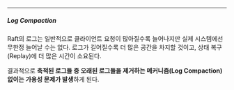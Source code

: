 --- 

##### Log Compaction

Raft의 로그는 일반적으로 클라이언트 요청이 많아질수록 늘어나지만 실제 시스템에선 무한정 늘어날 수는 없다. 로그가 길어질수록 더 많은 공간을 차지할 것이고, 상태 복구(Replay)에 더 많은 시간이 소요된다.

결과적으로 **축적된 로그들 중 오래된 로그들을 제거하는 메커니즘(Log Compaction) 없이는 가용성 문제가 발생**하게 된다.